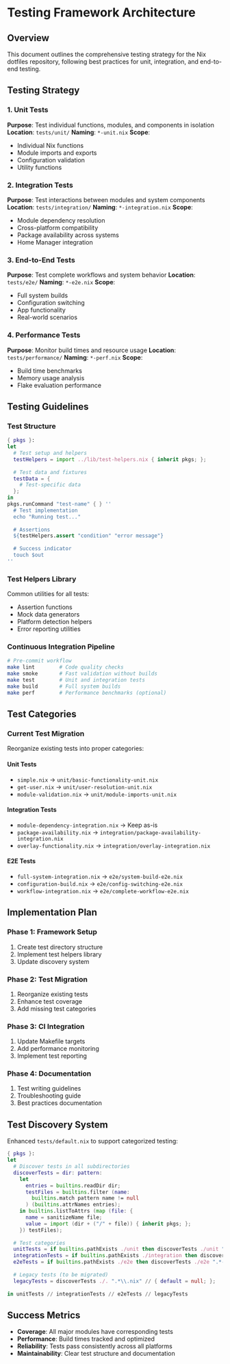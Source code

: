 # Testing Framework Architecture

## Overview

This document outlines the comprehensive testing strategy for the Nix dotfiles repository, following best practices for unit, integration, and end-to-end testing.

## Testing Strategy

### 1. Unit Tests
**Purpose**: Test individual functions, modules, and components in isolation
**Location**: `tests/unit/`
**Naming**: `*-unit.nix`
**Scope**: 
- Individual Nix functions
- Module imports and exports
- Configuration validation
- Utility functions

### 2. Integration Tests  
**Purpose**: Test interactions between modules and system components
**Location**: `tests/integration/`
**Naming**: `*-integration.nix`
**Scope**:
- Module dependency resolution
- Cross-platform compatibility
- Package availability across systems
- Home Manager integration

### 3. End-to-End Tests
**Purpose**: Test complete workflows and system behavior
**Location**: `tests/e2e/`
**Naming**: `*-e2e.nix`
**Scope**:
- Full system builds
- Configuration switching
- App functionality
- Real-world scenarios

### 4. Performance Tests
**Purpose**: Monitor build times and resource usage
**Location**: `tests/performance/`
**Naming**: `*-perf.nix`
**Scope**:
- Build time benchmarks
- Memory usage analysis
- Flake evaluation performance

## Testing Guidelines

### Test Structure
```nix
{ pkgs }:
let
  # Test setup and helpers
  testHelpers = import ../lib/test-helpers.nix { inherit pkgs; };
  
  # Test data and fixtures
  testData = {
    # Test-specific data
  };
in
pkgs.runCommand "test-name" { } ''
  # Test implementation
  echo "Running test..."
  
  # Assertions
  ${testHelpers.assert "condition" "error message"}
  
  # Success indicator
  touch $out
''
```

### Test Helpers Library
Common utilities for all tests:
- Assertion functions
- Mock data generators
- Platform detection helpers
- Error reporting utilities

### Continuous Integration Pipeline
```bash
# Pre-commit workflow
make lint        # Code quality checks
make smoke       # Fast validation without builds
make test        # Unit and integration tests
make build       # Full system builds
make perf        # Performance benchmarks (optional)
```

## Test Categories

### Current Test Migration
Reorganize existing tests into proper categories:

#### Unit Tests
- `simple.nix` → `unit/basic-functionality-unit.nix`
- `get-user.nix` → `unit/user-resolution-unit.nix`
- `module-validation.nix` → `unit/module-imports-unit.nix`

#### Integration Tests
- `module-dependency-integration.nix` → Keep as-is
- `package-availability.nix` → `integration/package-availability-integration.nix`
- `overlay-functionality.nix` → `integration/overlay-integration.nix`

#### E2E Tests
- `full-system-integration.nix` → `e2e/system-build-e2e.nix`
- `configuration-build.nix` → `e2e/config-switching-e2e.nix`
- `workflow-integration.nix` → `e2e/complete-workflow-e2e.nix`

## Implementation Plan

### Phase 1: Framework Setup
1. Create test directory structure
2. Implement test helpers library
3. Update discovery system

### Phase 2: Test Migration
1. Reorganize existing tests
2. Enhance test coverage
3. Add missing test categories

### Phase 3: CI Integration
1. Update Makefile targets
2. Add performance monitoring
3. Implement test reporting

### Phase 4: Documentation
1. Test writing guidelines
2. Troubleshooting guide
3. Best practices documentation

## Test Discovery System

Enhanced `tests/default.nix` to support categorized testing:

```nix
{ pkgs }:
let
  # Discover tests in all subdirectories
  discoverTests = dir: pattern:
    let
      entries = builtins.readDir dir;
      testFiles = builtins.filter (name: 
        builtins.match pattern name != null
      ) (builtins.attrNames entries);
    in builtins.listToAttrs (map (file: {
      name = sanitizeName file;
      value = import (dir + ("/" + file)) { inherit pkgs; };
    }) testFiles);
    
  # Test categories
  unitTests = if builtins.pathExists ./unit then discoverTests ./unit ".*-unit\\.nix" else {};
  integrationTests = if builtins.pathExists ./integration then discoverTests ./integration ".*-integration\\.nix" else {};
  e2eTests = if builtins.pathExists ./e2e then discoverTests ./e2e ".*-e2e\\.nix" else {};
  
  # Legacy tests (to be migrated)
  legacyTests = discoverTests ./. ".*\\.nix" // { default = null; };
  
in unitTests // integrationTests // e2eTests // legacyTests
```

## Success Metrics

- **Coverage**: All major modules have corresponding tests
- **Performance**: Build times tracked and optimized
- **Reliability**: Tests pass consistently across all platforms
- **Maintainability**: Clear test structure and documentation
